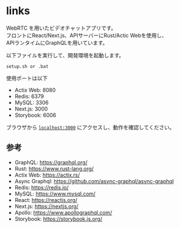 # links

WebRTC を用いたビデオチャットアプリです。  
フロントにReact/Next.js、APIサーバーにRust/Actic Webを使用し、  
APIランタイムにGraphQLを用いています。

以下ファイルを実行して、開発環境を起動します。  
```
setup.sh or .bat
```

使用ポートは以下  

  * Actix Web: 8080
  * Redis: 6379
  * MySQL: 3306
  * Next.js: 3000
  * Storybook: 6006

ブラウザから [`localhost:3000`](http://localhost:3000) にアクセスし、動作を確認してください。

## 参考

  * GraphQL: https://graphql.org/
  * Rust: https://www.rust-lang.org/
  * Actix Web: https://actix.rs/
  * Async Graphql: https://github.com/async-graphql/async-graphql
  * Redis: https://redis.io/
  * MySQL: https://www.mysql.com/
  * React: https://reactjs.org/
  * Next.js: https://nextjs.org/
  * Apollo: https://www.apollographql.com/
  * Storybook: https://storybook.js.org/

